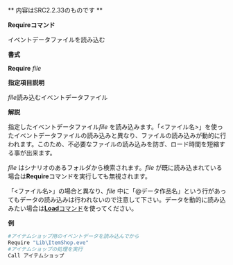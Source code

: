 ** 内容はSRC2.2.33のものです **

**Requireコマンド**

イベントデータファイルを読み込む

**書式**

**Require** *file*

**指定項目説明**

*file*読み込むイベントデータファイル

**解説**

指定したイベントデータファイル*file* を読み込みます。「&lt;ファイル名&gt;」を使ったイベントデータファイルの読み込みと異なり、ファイルの読み込みが動的に行われます。このため、不必要なファイルの読み込みを防ぎ、ロード時間を短縮する事が出来ます。

*file* はシナリオのあるフォルダから検索されます。*file* が既に読み込まれている場合は**Require**コマンドを実行しても無視されます。

「&lt;ファイル名&gt;」の場合と異なり、*file* 中に「@データ作品名」という行があってもデータの読み込みは行われないので注意して下さい。データを動的に読み込みたい場合は[**Load**コマンド](Loadコマンド.md)を使ってください。

**例**
```sh
#アイテムショップ用のイベントデータを読み込んでから
Require "Lib\ItemShop.eve"
#アイテムショップの処理を実行
Call アイテムショップ
```

